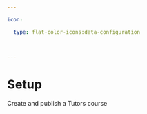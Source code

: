```yaml
---

icon: 

  type: flat-color-icons:data-configuration



---
```


# Setup

Create and publish a Tutors course